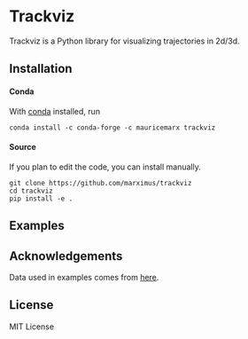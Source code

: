# Trackviz
Trackviz is a Python library for visualizing trajectories in 2d/3d.

## Installation
#### Conda
With [conda](https://conda.io/docs/index.html) installed, run
```
conda install -c conda-forge -c mauricemarx trackviz
```

#### Source
If you plan to edit the code, you can install manually.
```
git clone https://github.com/marximus/trackviz
cd trackviz
pip install -e .
```

## Examples

## Acknowledgements
Data used in examples comes from [here](http://www.eecs.qmul.ac.uk/~andrea/thdt.html).

## License
MIT License
